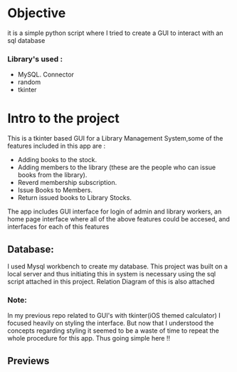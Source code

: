 # Objective
it is a simple python script where I tried to create a GUI to interact with an sql database 

### Library's used :
* MySQL. Connector
* random
* tkinter

# Intro to the project 
This is a tkinter based GUI for a Library Management System,some of the features included in this app are :
* Adding books to the stock.
* Adding members to the library (these are the people who can issue books from the library).
* Reverd membership subscription.
* Issue Books to Members.
* Return issued books to Library Stocks.

The app includes GUI interface for login of admin and library workers, an home page interface where all of the above features could be accesed, and interfaces for each of this features  

## Database:
I used Mysql workbench to create my database. This project was built on a local server and thus initiating this in system is necessary using the sql script attached in this project. Relation Diagram of this is also attached 

### Note:
In my previous repo related to GUI's with tkinter(iOS themed calculator) I focused heavily on styling the interface. But now that I understood the concepts regarding styling it seemed to be a waste of time to repeat the whole procedure for this app. Thus going simple here !! 

## Previews
